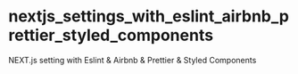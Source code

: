 # nextjs_settings_with_eslint_airbnb_prettier_styled_components
NEXT.js setting with Eslint &amp; Airbnb &amp; Prettier &amp; Styled Components
